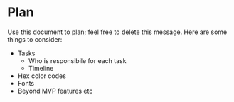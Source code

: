 # Plan

Use this document to plan; feel free to delete this message. Here are some things to consider:
* Tasks
  * Who is responsibile for each task
  * Timeline
* Hex color codes
* Fonts
* Beyond MVP features
etc

